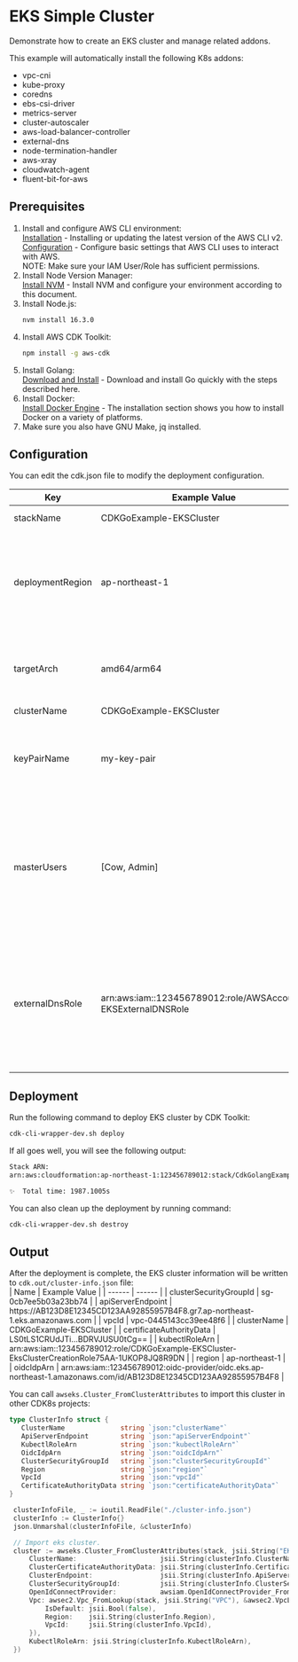 # EKS Simple Cluster

Demonstrate how to create an EKS cluster and manage related addons.

This example will automatically install the following K8s addons:
- vpc-cni
- kube-proxy
- coredns
- ebs-csi-driver
- metrics-server
- cluster-autoscaler
- aws-load-balancer-controller
- external-dns
- node-termination-handler
- aws-xray
- cloudwatch-agent
- fluent-bit-for-aws

## Prerequisites
1. Install and configure AWS CLI environment:<br />
   [Installation] - Installing or updating the latest version of the AWS CLI v2.<br />
   [Configuration] - Configure basic settings that AWS CLI uses to interact with AWS.<br />
   NOTE: Make sure your IAM User/Role has sufficient permissions.
2. Install Node Version Manager:<br />
   [Install NVM] - Install NVM and configure your environment according to this document.
3. Install Node.js:<br />
    ```sh
    nvm install 16.3.0
    ```
4. Install AWS CDK Toolkit:
    ```sh
    npm install -g aws-cdk
    ```
5. Install Golang:<br />
   [Download and Install] - Download and install Go quickly with the steps described here.
6. Install Docker:<br />
   [Install Docker Engine] - The installation section shows you how to install Docker on a variety of platforms.
7. Make sure you also have GNU Make, jq installed.

[Installation]: <https://docs.aws.amazon.com/cli/latest/userguide/getting-started-install.html>
[Configuration]: <https://docs.aws.amazon.com/cli/latest/userguide/cli-configure-quickstart.html>
[Install NVM]: <https://github.com/nvm-sh/nvm#install--update-script>
[Download and Install]: <https://go.dev/doc/install>
[Install Docker Engine]: <https://docs.docker.com/engine/install/>

## Configuration

You can edit the cdk.json file to modify the deployment configuration.

| Key | Example Value | Description |
| ------ | ------ | ------ |
| stackName | CDKGoExample-EKSCluster | CloudFormation stack name. |
| deploymentRegion | ap-northeast-1 | CloudFormation stack deployment region. If the value is empty, the default is the same as the region where deploy is executed. |
| targetArch | amd64/arm64 | Node archtecture type of EKS Nodegroup. The default EC2 instance size is c5.large/m6.large. |
| clusterName | CDKGoExample-EKSCluster | EKS cluster name. |
| keyPairName | my-key-pair | EC2 instance keypair of EKS Nodegroup. If the value is non-empty, the keypair MUST exist. |
| masterUsers | [Cow, Admin] | Master users in K8s system:masters group. All users listed here must be existing IAM Users. If the value is empty, you have to manually configure the local kubeconfig environment. |
| externalDnsRole | arn:aws:iam::123456789012:role/AWSAccount-EKSExternalDNSRole | IAM role in different AWS account. Cross-account access for K8s External-DNS addon. Please reference to config.go->func ExternalDnsRole for more information. |

## Deployment
Run the following command to deploy EKS cluster by CDK Toolkit:<br />
  ```sh
  cdk-cli-wrapper-dev.sh deploy
  ```
If all goes well, you will see the following output:<br />
  ```sh
  Stack ARN:
  arn:aws:cloudformation:ap-northeast-1:123456789012:stack/CdkGolangExample-CDKGoExample-EKSCluster-amd64/225b9050-a414-11ec-b5c2-0ab842e4df54
  
  ✨  Total time: 1987.1005s
  ```
You can also clean up the deployment by running command:<br />
  ```sh
  cdk-cli-wrapper-dev.sh destroy
  ```

## Output

After the deployment is complete, the EKS cluster information will be written to `cdk.out/cluster-info.json` file:<br />
| Name | Example Value |
| ------ | ------ |
| clusterSecurityGroupId | sg-0cb7ee5b03a23bb74 |
| apiServerEndpoint | https:<span>//AB123D8E12345CD123AA92855957B4F8.gr7.ap-northeast-1.eks.amazonaws.com |
| vpcId | vpc-0445143cc39ee48f6 |
| clusterName | CDKGoExample-EKSCluster |
| certificateAuthorityData | LS0tLS1CRUdJTi...BDRVJUSU0tCg== |
| kubectlRoleArn | arn:aws:iam::123456789012:role/CDKGoExample-EKSCluster-EksClusterCreationRole75AA-1UKOP8JQ8R9DN |
| region | ap-northeast-1 |
| oidcIdpArn | arn:aws:iam::123456789012:oidc-provider/oidc.eks.ap-northeast-1.amazonaws.com/id/AB123D8E12345CD123AA92855957B4F8 |

You can call `awseks.Cluster_FromClusterAttributes` to import this cluster in other CDK8s projects:<br />
   ```go
   type ClusterInfo struct {
      ClusterName              string `json:"clusterName"`
      ApiServerEndpoint        string `json:"apiServerEndpoint"`
      KubectlRoleArn           string `json:"kubectlRoleArn"`
      OidcIdpArn               string `json:"oidcIdpArn"`
      ClusterSecurityGroupId   string `json:"clusterSecurityGroupId"`
      Region                   string `json:"region"`
      VpcId                    string `json:"vpcId"`
      CertificateAuthorityData string `json:"certificateAuthorityData"`
   }
   
	clusterInfoFile, _ := ioutil.ReadFile("./cluster-info.json")
	clusterInfo := ClusterInfo{}
	json.Unmarshal(clusterInfoFile, &clusterInfo)

	// Import eks cluster.
	cluster := awseks.Cluster_FromClusterAttributes(stack, jsii.String("EKSCluster"), &awseks.ClusterAttributes{
		ClusterName:                     jsii.String(clusterInfo.ClusterName),
		ClusterCertificateAuthorityData: jsii.String(clusterInfo.CertificateAuthorityData),
		ClusterEndpoint:                 jsii.String(clusterInfo.ApiServerEndpoint),
		ClusterSecurityGroupId:          jsii.String(clusterInfo.ClusterSecurityGroupId),
		OpenIdConnectProvider:           awsiam.OpenIdConnectProvider_FromOpenIdConnectProviderArn(stack, jsii.String("idp"), jsii.String(clusterInfo.OidcIdpArn)),
		Vpc: awsec2.Vpc_FromLookup(stack, jsii.String("VPC"), &awsec2.VpcLookupOptions{
			IsDefault: jsii.Bool(false),
			Region:    jsii.String(clusterInfo.Region),
			VpcId:     jsii.String(clusterInfo.VpcId),
		}),
		KubectlRoleArn: jsii.String(clusterInfo.KubectlRoleArn),
	})
   ```

